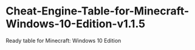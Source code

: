 # Cheat-Engine-Table-for-Minecraft-Windows-10-Edition-v1.1.5
Ready table for Minecraft: Windows 10 Edition

